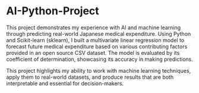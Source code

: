# AI-Python-Project

This project demonstrates my experience with AI and machine learning through predicting real-world Japanese medical expenditure. Using Python and Scikit-learn (sklearn), I built a multivariate linear regression model to forecast future medical expenditure based on various contributing factors provided in an open source CSV dataset. The model is evaluated by its coefficient of determination, showcasing its accuracy in making predictions.

This project highlights my ability to work with machine learning techniques, apply them to real-world datasets, and produce results that are both interpretable and essential for decision-makers.
